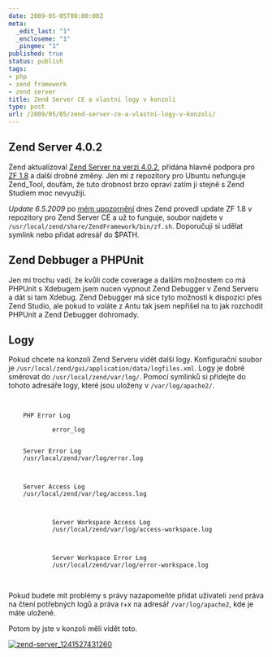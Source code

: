 ```yaml
---
date: 2009-05-05T00:00:00Z
meta:
  _edit_last: "1"
  _encloseme: "1"
  _pingme: "1"
published: true
status: publish
tags:
- php
- zend framework
- zend server
title: Zend Server CE a vlastni logy v konzoli
type: post
url: /2009/05/05/zend-server-ce-a-vlastni-logy-v-konzoli/
---
```


<h2>Zend Server 4.0.2</h2>
<p>
Zend aktualizoval <a href="http://static.zend.com/topics/Zend-Server-Release-Notes-V4.0.2.txt">Zend Server na verzi 4.0.2</a>, přidána hlavně podpora pro <a href="http://devzone.zend.com/article/4524-Zend-Framework-1.8.0-Released">ZF 1.8</a> a další drobné změny. Jen mi z repozitory pro Ubuntu nefunguje Zend_Tool, doufám, že tuto drobnost brzo opraví zatím ji stejně s Zend Studiem moc nevyužiji.
</p>

<p><em>Update 6.5.2009</em> po <a href="http://forums.zend.com/viewtopic.php?f=44&amp;t=615">mém upozornění</a> dnes Zend provedl update ZF 1.8 v repozitory pro Zend Server CE a už to funguje, soubor najdete v <code>/usr/local/zend/share/ZendFramework/bin/zf.sh</code>. Doporučuji si udělat symlink nebo přidat adresář do $PATH.</p>

<h2>Zend Debbuger a PHPUnit</h2> 
<p>
Jen mi trochu vadí, že kvůli code coverage a dalším možnostem co má PHPUnit s Xdebugem jsem nucen vypnout Zend Debugger v Zend Serveru a dát si tam Xdebug. Zend Debugger má sice tyto možnosti k dispozici přes Zend Studio, ale pokud to voláte z Antu tak jsem nepřišel na to jak rozchodit PHPUnit a Zend Debugger dohromady.
</p>
<h2>Logy</h2>
<p>
Pokud chcete na konzoli Zend Serveru vidět další logy. Konfigurační soubor je <code>/usr/local/zend/gui/application/data/logfiles.xml</code>. Logy je dobré směrovat do <code>/usr/local/zend/var/log/</code>. Pomocí symlinků si přidejte do tohoto adresáře logy, které jsou uloženy v <code>/var/log/apache2/</code>.
</p>
<pre>


	
		PHP Error Log
		
                error_log
	
	
		Server Error Log
		/usr/local/zend/var/log/error.log
                
	
	
		Server Access Log
		/usr/local/zend/var/log/access.log
                
	
        
                Server Workspace Access Log
                /usr/local/zend/var/log/access-workspace.log
                
        
        
                Server Workspace Error Log
                /usr/local/zend/var/log/error-workspace.log
                
        


</pre>
<p>
Pokud budete mít problémy s právy nazapomeňte přidat uživateli <code>zend</code> práva na čtení potřebných logů a práva r+x na adresář <code>/var/log/apache2</code>, kde je máte uložené.
</p>
<p>
Potom by jste v konzoli měli vidět toto.
</p>
<p>
<a href="http://blog.prskavec.net/wp-content/uploads/2009/05/zend-server_1241527431260.png"><img src="http://blog.prskavec.net/wp-content/uploads/2009/05/zend-server_1241527431260-300x168.png" alt="zend-server_1241527431260" class="aligncenter size-medium wp-image-501" /></a>
</p>
